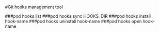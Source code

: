 #Git hooks management tool

###pod hooks list
###pod hooks sync HOOKS_DIR
###pod hooks install hook-name
###pod hooks uninstall hook-name
###pod hooks open hook-name
